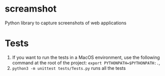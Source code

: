 # screamshot
Python library to capture screenshots of web applications

# Tests
1. If you want to run the tests in a MacOS environment, use the following command at the root of the project: `export PYTHONPATH=$PYTHONPATH:.`, 
2. `python3 -m unittest tests/Tests.py` runs all the tests